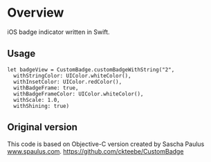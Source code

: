 # Overview

iOS badge indicator written in Swift.

## Usage

    let badgeView = CustomBadge.customBadgeWithString("2",
      withStringColor: UIColor.whiteColor(),
      withInsetColor: UIColor.redColor(),
      withBadgeFrame: true,
      withBadgeFrameColor: UIColor.whiteColor(),
      withScale: 1.0,
      withShining: true)

## Original version

This code is based on Objective-C version created by Sascha Paulus www.spaulus.com.
https://github.com/ckteebe/CustomBadge

